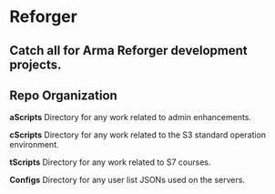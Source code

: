 # Reforger
Catch all for Arma Reforger development projects.
---
## Repo Organization
**aScripts**
Directory for any work related to admin enhancements.

**cScripts**
Directory for any work related to the S3 standard operation environment.

**tScripts**
Directory for any work related to S7 courses.

**Configs**
Directory for any user list JSONs used on the servers.